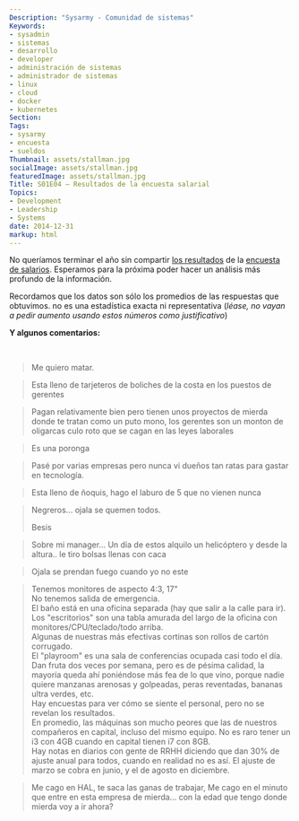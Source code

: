 ```yaml
---
Description: "Sysarmy - Comunidad de sistemas"
Keywords:
- sysadmin 
- sistemas
- desarrollo
- developer
- administración de sistemas
- administrador de sistemas
- linux
- cloud
- docker
- kubernetes
Section: 
Tags:
- sysarmy
- encuesta
- sueldos
Thumbnail: assets/stallman.jpg
socialImage: assets/stallman.jpg
featuredImage: assets/stallman.jpg
Title: S01E04 – Resultados de la encuesta salarial
Topics:
- Development
- Leadership
- Systems
date: 2014-12-31
markup: html
---
```


<p>No queríamos terminar el año sin compartir <a href="assets/sysarmy-encuesta_remuneracion_salarial_2014.pdf">los resultados</a> de la <a title="S01E03 – Encuesta anónima de remuneración salarial" href="posts/s01e03-encuesta-de-remuneracion-salarial">encuesta de salarios</a>. Esperamos para la próxima poder hacer un análisis más profundo de la información.</p>
<p>Recordamos que los datos son sólo los promedios de las respuestas que obtuvimos. no es una estadística exacta ni representativa (<em>léase, no vayan a pedir aumento usando estos números como justificativo</em>)</p>
<p><strong>Y algunos comentarios:</strong></p>
<p>&nbsp;</p>
<blockquote><p>Me quiero matar.</p></blockquote>
<blockquote><p>Esta lleno de tarjeteros de boliches de la costa en los puestos de gerentes</p></blockquote>
<blockquote><p>Pagan relativamente bien pero tienen unos proyectos de mierda donde te tratan como un puto mono, los gerentes son un monton de oligarcas culo roto que se cagan en las leyes laborales</p></blockquote>
<blockquote><p>Es una poronga</p></blockquote>
<blockquote><p>Pasé por varias empresas pero nunca vi dueños tan ratas para gastar en tecnología.</p></blockquote>
<blockquote><p>Esta lleno de ñoquis, hago el laburo de 5 que no vienen nunca</p></blockquote>
<blockquote><p>Negreros... ojala se quemen todos.</p>
<p>Besis</p></blockquote>
<blockquote><p>Sobre mi manager... Un día de estos alquilo un helicóptero y desde la altura.. le tiro bolsas llenas con caca</p></blockquote>
<blockquote><p>Ojala se prendan fuego cuando yo no este</p></blockquote>
<blockquote><p>Tenemos monitores de aspecto 4:3, 17"<br />
No tenemos salida de emergencia.<br />
El baño está en una oficina separada (hay que salir a la calle para ir).<br />
Los "escritorios" son una tabla amurada del largo de la oficina con monitores/CPU/teclado/todo arriba.<br />
Algunas de nuestras más efectivas cortinas son rollos de cartón corrugado.<br />
El "playroom" es una sala de conferencias ocupada casi todo el día.<br />
Dan fruta dos veces por semana, pero es de pésima calidad, la mayoría queda ahí poniéndose más fea de lo que vino, porque nadie quiere manzanas arenosas y golpeadas, peras reventadas, bananas ultra verdes, etc.<br />
Hay encuestas para ver cómo se siente el personal, pero no se revelan los resultados.<br />
En promedio, las máquinas son mucho peores que las de nuestros compañeros en capital, incluso del mismo equipo. No es raro tener un i3 con 4GB cuando en capital tienen i7 con 8GB.<br />
Hay notas en diarios con gente de RRHH diciendo que dan 30% de ajuste anual para todos, cuando en realidad no es así. El ajuste de marzo se cobra en junio, y el de agosto en diciembre.</p></blockquote>
<blockquote><p>Me cago en HAL, te saca las ganas de trabajar, Me cago en el minuto que entre en esta empresa de mierda... con la edad que tengo donde mierda voy a ir ahora?</p></blockquote>
